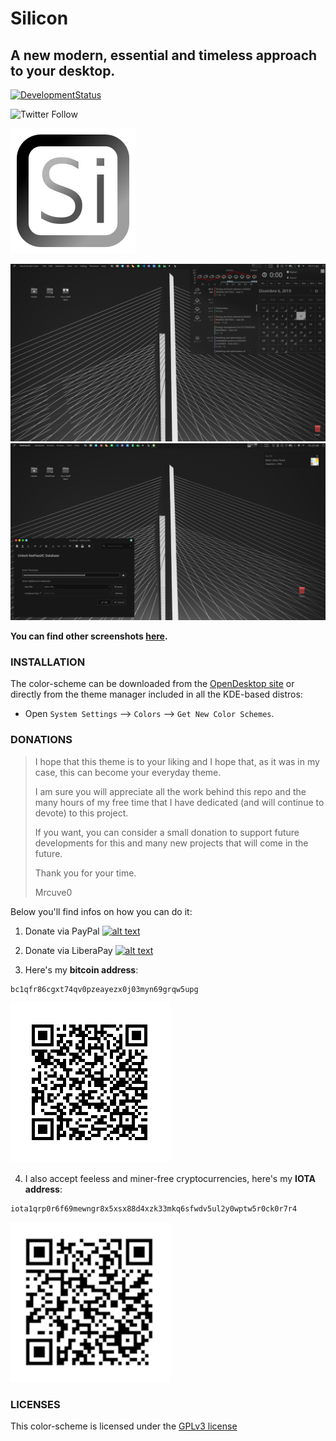 # **Silicon**

## A new modern, essential and timeless approach to your desktop.

[![DevelopmentStatus](https://img.shields.io/badge/Development-Stopped-red.svg)](https://img.shields.io/badge/Development-Stopped-red.svg)

![Twitter Follow](https://img.shields.io/twitter/follow/Mrcuve0?label=Follow%20Me%21%20%40Mrcuve0&style=social)

![alt text](https://raw.githubusercontent.com/Mrcuve0/Silicon/master/Silicon_Logo.png)

![alt text](https://raw.githubusercontent.com/Mrcuve0/Silicon/master/KDE/screenshots/PlasmaTheme.png) ![alt text](https://raw.githubusercontent.com/Mrcuve0/Silicon/master/KDE/screenshots/Keepass.png)

**You can find other screenshots [here](https://www.pling.com/p/1341833/).**

### **INSTALLATION**
The color-scheme can be downloaded from the [OpenDesktop site](https://www.pling.com/p/1341833/) or directly from the theme manager included in all the KDE-based distros:

* Open `System Settings` --> `Colors` --> `Get New Color Schemes`.

### **DONATIONS**

> I hope that this theme is to your liking and I hope that, as it was in my case, this can become your everyday theme.
>
> I am sure you will appreciate all the work behind this repo and the many hours of my free time that I have dedicated (and will continue to devote) to this project.
> 
> If you want, you can consider a small donation to support future developments for this and many new projects that will come in the future.
>
> Thank you for your time.
> 
>Mrcuve0

Below you'll find infos on how you can do it:

1. Donate via PayPal [![alt text](https://www.paypal.com/en_US/i/btn/btn_donate_LG.gif)](https://paypal.me/mrcuve0)

2. Donate via LiberaPay [![alt text](https://liberapay.com/assets/widgets/donate.svg)](https://liberapay.com/Mrcuve0/donate)

3. Here's my **bitcoin address**:
```
bc1qfr86cgxt74qv0pzeayezx0j03myn69grqw5upg
```
![BTC Wallet](https://raw.githubusercontent.com/Mrcuve0/donations/master/BTCwallet.png)

4. I also accept feeless and miner-free cryptocurrencies, here's my **IOTA address**:
```
iota1qrp0r6f69mewngr8x5xsx88d4xzk33mkq6sfwdv5ul2y0wptw5r0ck0r7r4
```
![IOTA Wallet](https://raw.githubusercontent.com/Mrcuve0/donations/master/IOTAwallet.png)

### **LICENSES**
This color-scheme is licensed under the [GPLv3 license](https://raw.githubusercontent.com/Mrcuve0/Silicon/KDE/colorScheme/LICENSE)